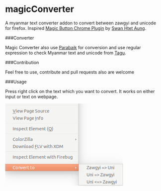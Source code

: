 # magicConverter

A myanmar text converter addon to convert between zawgyi and unicode for firefox.
Inspired <a href="https://github.com/swanhtet1992/MagicButton">Magic Button Chrome Plugin</a> by <a href="https://github.com/swanhtet1992">Swan Htet Aung</a>.


###Converter

Magic Converter also use <a href="https://github.com/ngwestar/parabaik">Parabaik</a> for conversion and use
regular expression to check Myanmar text and unicode from <a href="https://github.com/saturngod/Tagu-firefox">Tagu</a>.


###Contribution

Feel free to use, contribute and pull requests also are welcome

###Usage

Press right click on the text which you want to convert. It works on either input or text on webpage.

<img src="magicConverter.png" alt="screenshot" />
